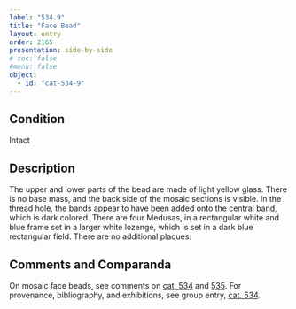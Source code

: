 ```yaml
---
label: "534.9"
title: "Face Bead"
layout: entry
order: 2165
presentation: side-by-side
# toc: false
#menu: false 
object:
  - id: "cat-534-9"
---
```


## Condition

Intact

## Description

The upper and lower parts of the bead are made of light yellow glass. There is no base mass, and the back side of the mosaic sections is visible. In the thread hole, the bands appear to have been added onto the central band, which is dark colored. There are four Medusas, in a rectangular white and blue frame set in a larger white lozenge, which is set in a dark blue rectangular field. There are no additional plaques.

## Comments and Comparanda

On mosaic face beads, see comments on [cat. 534](/catalogue/cat-534/) and [535](/catalogue/cat-535/). For provenance, bibliography, and exhibitions, see group entry, [cat. 534](/catalogue/cat-534/).
